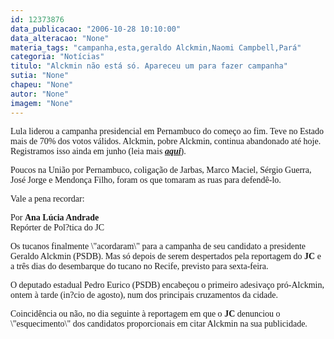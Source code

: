 ```yaml
---
id: 12373876
data_publicacao: "2006-10-28 10:10:00"
data_alteracao: "None"
materia_tags: "campanha,esta,geraldo Alckmin,Naomi Campbell,Pará"
categoria: "Notícias"
titulo: "Alckmin não está só. Apareceu um para fazer campanha"
sutia: "None"
chapeu: "None"
autor: "None"
imagem: "None"
---
```

<p><P><FONT face=Verdana>Lula liderou a campanha presidencial em Pernambuco do começo ao fim. Teve no Estado mais de 70% dos votos válidos. Alckmin, pobre Alckmin, continua abandonado até hoje. Registramos isso ainda em junho (leia mais <STRONG><EM><A href=\"https://jc3.uol.com.br/blogs/jc/2006/07/29/index.php#343\" target=_blank>aqui</A></EM></STRONG>).</FONT></P></p>
<p><P><FONT face=Verdana>Poucos na União por Pernambuco, coligação de Jarbas, Marco Maciel, Sérgio Guerra, José Jorge e Mendonça Filho, foram os que tomaram as ruas para defendê-lo.</FONT></P></p>
<p><P><FONT face=Verdana>Vale a pena recordar:</FONT></P></p>
<p><P><FONT face=Verdana>Por <B>Ana Lúcia Andrade</B><BR>Repórter de Pol?tica do JC </FONT></P></p>
<p><P><FONT face=Verdana>Os tucanos finalmente \"acordaram\" para a campanha de seu candidato a presidente Geraldo Alckmin (PSDB). Mas só depois de serem despertados pela reportagem do <B>JC</B> e a três dias do desembarque do tucano no Recife, previsto para sexta-feira. </FONT></P></p>
<p><P><FONT face=Verdana>O deputado estadual Pedro Eurico (PSDB) encabeçou o primeiro adesivaço pró-Alckmin, ontem à tarde (in?cio de agosto), num dos principais cruzamentos da cidade. </FONT></P></p>
<p><P><FONT face=Verdana>Coincidência ou não, no dia seguinte à reportagem em que o <B>JC</B> denunciou o \"esquecimento\" dos candidatos proporcionais em citar Alckmin na sua publicidade. </FONT></P> </p>
